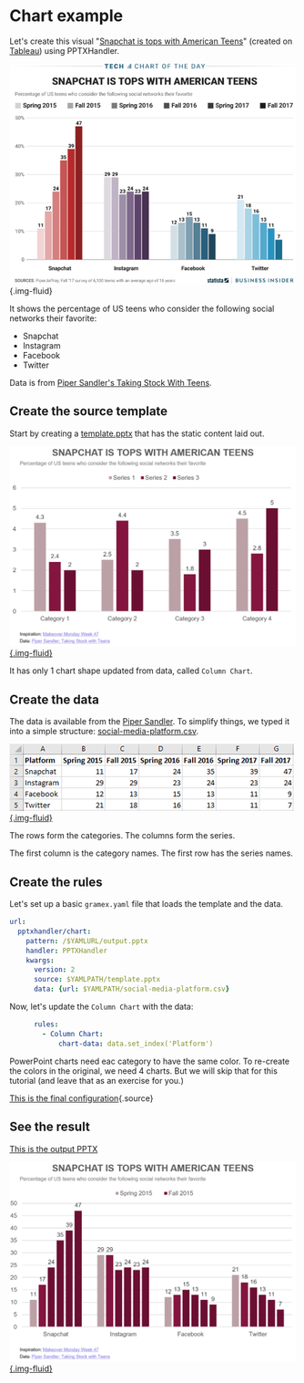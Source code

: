 # Chart example

Let's create this visual "[Snapchat is tops with American Teens](https://www.businessinsider.com/for-us-teens-snapchat-is-more-popular-than-instagram-twitter-charts-2017-10)"
(created on [Tableau](https://public.tableau.com/profile/makeover.monday#!/vizhome/MakeoverMondayWeek47/W47))
using PPTXHandler.

![Snapchat is tops with American teens](teen-social-media-usage.png){.img-fluid}

It shows the percentage of US teens who consider the following social networks their favorite:

- Snapchat
- Instagram
- Facebook
- Twitter

Data is from [Piper Sandler's Taking Stock With Teens](http://www.pipersandler.com/3col.aspx?id=5552).

## Create the source template

Start by creating a [template.pptx](template.pptx) that has the static content laid out.

[![Slide template](template.png){.img-fluid}](template.pptx)

It has only 1 chart shape updated from data, called `Column Chart`.

## Create the data

The data is available from the [Piper Sandler](http://www.pipersandler.com/3col.aspx?id=5552). To simplify things, we typed it into a simple structure: [social-media-platform.csv](social-media-platform.csv).

[![Data](data.png){.img-fluid}](mortality.xlsx)

The rows form the categories. The columns form the series.

The first column is the category names. The first row has the series names.

## Create the rules

Let's set up a basic `gramex.yaml` file that loads the template and the data.

```yaml
url:
  pptxhandler/chart:
    pattern: /$YAMLURL/output.pptx
    handler: PPTXHandler
    kwargs:
      version: 2
      source: $YAMLPATH/template.pptx
      data: {url: $YAMLPATH/social-media-platform.csv}
```

Now, let's update the `Column Chart` with the data:

```yaml
      rules:
        - Column Chart:
            chart-data: data.set_index('Platform')
```

PowerPoint charts need eac category to have the same color. To re-create the colors in the original, we need 4 charts. But we will skip that for this tutorial (and leave that as an exercise for you.)

[This is the final configuration](gramex.yaml.source){.source}


## See the result

[This is the output PPTX](output.pptx)

[![Final Slide](output.png){.img-fluid}](output.pptx)

